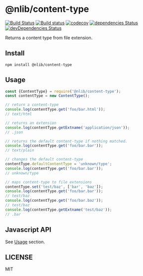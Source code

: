 # @nlib/content-type

[![Build Status](https://travis-ci.org/nlibjs/content-type.svg?branch=master)](https://travis-ci.org/nlibjs/content-type)
[![Build status](https://ci.appveyor.com/api/projects/status/github/nlibjs/content-type?branch=mater&svg=true)](https://ci.appveyor.com/project/kei-ito/content-type/branch/master)
[![codecov](https://codecov.io/gh/nlibjs/content-type/branch/master/graph/badge.svg)](https://codecov.io/gh/nlibjs/content-type)
[![dependencies Status](https://david-dm.org/nlibjs/content-type/status.svg)](https://david-dm.org/nlibjs/content-type)
[![devDependencies Status](https://david-dm.org/nlibjs/content-type/dev-status.svg)](https://david-dm.org/nlibjs/content-type?type=dev)

Returns a content type from file extension.

## Install

```
npm install @nlib/content-type
```

## Usage

```javascript
const {ContentType} = require('@nlib/content-type');
const contentType = new ContentType();

// return a content-type
console.log(contentType.get('foo/bar.html'));
// text/html

// returns an extension
console.log(contentType.getExtname('application/json'));
// .json

// returns the default content-type if nothing matched.
console.log(contentType.get('foo/bar.bar'));
// text/plain

// changes the default content-type
contentType.defaultContentType = 'unknown/type';
console.log(contentType.get('foo/bar.bar'));
// unknown/type

// maps content-type to file extensions
contentType.set('test/baz', ['bar', 'baz']);
console.log(contentType.get('foo/bar.bar'));
// test/baz
console.log(contentType.get('foo/bar.baz'));
// test/baz
console.log(contentType.getExtname('test/baz'));
// .bar
```

## Javascript API

See [Usage](#usage) section.

## LICENSE

MIT

